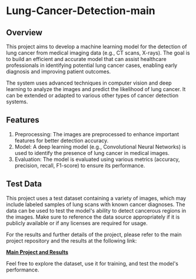 # Lung-Cancer-Detection-main

## Overview
This project aims to develop a machine learning model for the detection of lung cancer from medical imaging data (e.g., CT scans, X-rays). The goal is to build an efficient and accurate model that can assist healthcare professionals in identifying potential lung cancer cases, enabling early diagnosis and improving patient outcomes.

The system uses advanced techniques in computer vision and deep learning to analyze the images and predict the likelihood of lung cancer. It can be extended or adapted to various other types of cancer detection systems.

## Features
1. Preprocessing: The images are preprocessed to enhance important features for better detection accuracy.
2. Model: A deep learning model (e.g., Convolutional Neural Networks) is used to identify the presence of lung cancer in medical images.
3. Evaluation: The model is evaluated using various metrics (accuracy, precision, recall, F1-score) to ensure its performance.

## Test Data
This project uses a test dataset containing a variety of images, which may include labeled samples of lung scans with known cancer diagnoses. The data can be used to test the model's ability to detect cancerous regions in the images. Make sure to reference the data source appropriately if it is publicly available or if any licenses are required for usage.

For the results and further details of the project, please refer to the main project repository and the results at the following link:

[**Main Project and Results**](https://github.com/LavanyaAN21/Lung-Cancer-Detection-master)

Feel free to explore the dataset, use it for training, and test the model's performance.
